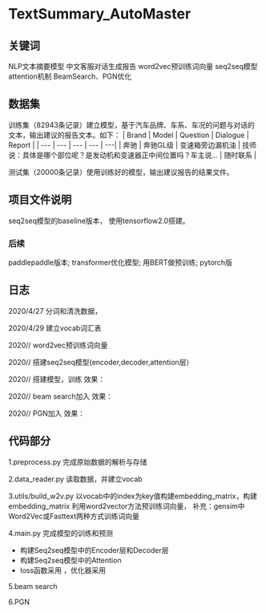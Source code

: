 # TextSummary_AutoMaster
## 关键词
NLP文本摘要模型    中文客服对话生成报告    word2vec预训练词向量    seq2seq模型    attention机制    BeamSearch、PGN优化


## 数据集
训练集（82943条记录）建立模型，基于汽车品牌、车系、车况的问题与对话的文本，输出建议的报告文本。如下：
| Brand | Model | Question | Dialogue | Report |
| --- | --- | --- | --- | ---|
| 奔驰 | 奔驰GL级 |  变速箱旁边漏机油 | 技师说：具体是哪个部位呢？是发动机和变速器正中间位置吗？车主说... | 随时联系 |

测试集（20000条记录）使用训练好的模型，输出建议报告的结果文件。


## 项目文件说明
seq2seq模型的baseline版本， 使用tensorflow2.0搭建。

### 后续
paddlepaddle版本;
transformer优化模型;
用BERT做预训练;
pytorch版


## 日志
2020/4/27 分词和清洗数据，

2020/4/29 建立vocab词汇表

2020// word2vec预训练词向量

2020// 搭建seq2seq模型(encoder,decoder,attention层）

2020// 搭建模型，训练
效果：

2020// beam search加入
效果：

2020// PGN加入
效果：



## 代码部分
1.preprocess.py
完成原始数据的解析与存储


2.data_reader.py
读取数据，并建立vocab


3.utils/build_w2v.py
以vocab中的index为key值构建embedding_matrix，构建embedding_matrix
利用word2vector方法预训练词向量，
补充：gensim中Word2Vec或Fasttext两种方式训练词向量


4.main.py
完成模型的训练和预测
- 构建Seq2seq模型中的Encoder层和Decoder层
- 构建Seq2seq模型中的Attention
- loss函数采用    ，优化器采用   


5.beam search


6.PGN








